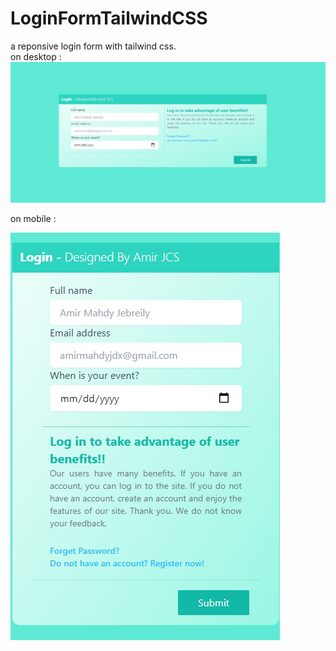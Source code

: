 # LoginFormTailwindCSS
a reponsive login form with tailwind css.  
on desktop :  
![responsivetailwindcssloginform](/assets/img/Desktop.png "Text to show on mouseover")
  
on mobile :  

![responsivetailwindcssloginform](/assets/img/Mobile.png "Text to show on mouseover")  


